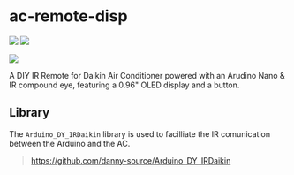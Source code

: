 # ac-remote-disp
 
<a href="LICENSE" ><img src="https://img.shields.io/github/license/cyaninfinite/ac-remote-disp?style=flat-square"/></a>
<a href="https://github.com/cyaninfinite/ac-remote-disp/actions/workflows/ard-ci.yml" ><img src="https://img.shields.io/github/workflow/status/cyaninfinite/ac-remote-disp/Arduino-CI?label=Build&logo=arduino&style=flat-square"/></a>

<a href="https://cyaninfinite.com/" ><img src="https://img.shields.io/badge/Documentation-@Cyaninfinite-blue?style=for-the-badge"/></a>

A DIY IR Remote for Daikin Air Conditioner powered with an Arudino Nano & IR compound eye, featuring a 0.96" OLED display and a button.

## Library

The `Arduino_DY_IRDaikin` library is used to facilliate the IR comunication between the Arduino and the AC.

> https://github.com/danny-source/Arduino_DY_IRDaikin

